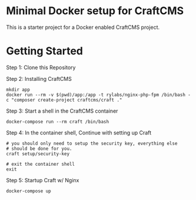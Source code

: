 # Minimal Docker setup for CraftCMS

This is a starter project for a Docker enabled CraftCMS project.

# Getting Started

Step 1: Clone this Repository

Step 2: Installing CraftCMS

```shell
mkdir app
docker run --rm -v $(pwd)/app:/app -t rylabs/nginx-php-fpm /bin/bash -c "composer create-project craftcms/craft ."
```

Step 3: Start a shell in the CraftCMS container

```shell
docker-compose run --rm craft /bin/bash
```

Step 4: In the container shell, Continue with setting up Craft

```shell
# you should only need to setup the security key, everything else
# should be done for you.
craft setup/security-key

# exit the container shell
exit
```

Step 5: Startup Craft w/ Nginx

```shell
docker-compose up
```
